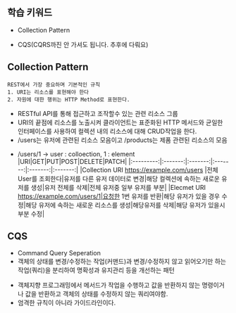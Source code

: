 ## 학습 키워드

- Collection Pattern

* CQS(CQRS까진 안 가셔도 됩니다. 추후에 다뤄요)

## Collection Pattern

```
REST에서 가장 중요하며 기본적인 규칙
1. URI는 리소스를 표현해야 한다
2. 자원에 대한 행위는 HTTP Method로 표현한다.
```

- RESTful API를 통해 접근하고 조작할수 있는 관련 리소스 그룹
- URI의 끝점에 리소스를 노출시켜 클라이언트는 표준화된 HTTP 메서드와 균일한 인터페이스를 사용하여 컬렉션 내의 리소스에 대해 CRUD작업을 한다.
- /users는 유저에 관련된 리소스 모음이고 /products는 제품 관련된 리소스의 모음

* /users/1 -> user : colloection, 1 : element
  |URI|GET|PUT|POST|DELETE|PATCH|
  |:---------:|:-------:|:-------:|:-------:|:-------:|:-------:|
  |Collection URI https://example.com/users |전체 User를 조회한다|유저를 다른 유저 데이터로 변경|해당 컬렉션에 속하는 새로운 유저를 생성|유저 전체를 삭제|전체 유저중 일부 유저를 부분|
  |Elecmet URI https://example.com/users/1|요청한 1번 유저를 반환|해당 유저가 있을 경우 수정|해당 유저에 속하는 새로운 리소스를 생성|해당유저를 삭제|해당 유저가 있을시 부분 수정|

## CQS

- Command Query Seperation
- 객체의 상태를 변경/수정하는 작업(커맨드)과 변경/수정하지 않고 읽어오기만 하는 작업(쿼리)을 분리하여 명확성과 유지관리 등을 개선하는 패턴

* 객체지향 프로그래밍에서 메서드가 작업을 수행하고 값을 반환하지 않는 명령이거나 값을 반환하고 객체의 상태를 수정하지 않는 쿼리여야함.
* 엄격한 규칙이 아니라 가이드라인이다.
